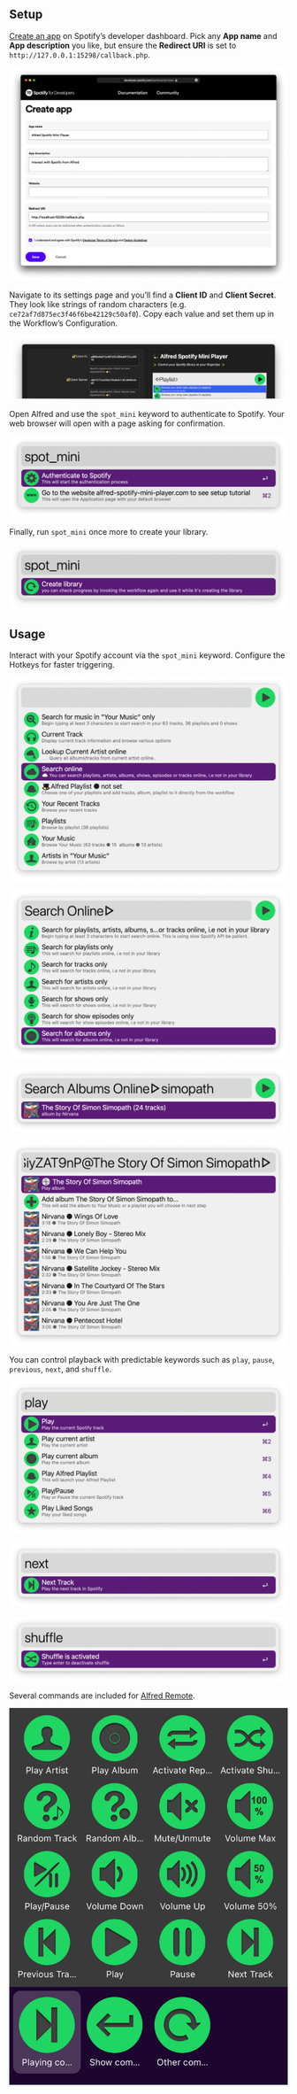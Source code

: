 ## Setup

[Create an app](https://developer.spotify.com/dashboard/create) on Spotify’s developer dashboard. Pick any **App name** and **App description** you like, but ensure the **Redirect URI** is set to `http://127.0.0.1:15298/callback.php`.

![Creating app on Spotify’s website](images/spotify-website-create-app.png)

Navigate to its settings page and you’ll find a **Client ID** and **Client Secret**. They look like strings of random characters (e.g. `ce72af7d875ec3f46f6be42129c50af0`). Copy each value and set them up in the Workflow’s Configuration.

![Showing workflow configuration](images/workflow-config.png)

Open Alfred and use the `spot_mini` keyword to authenticate to Spotify. Your web browser will open with a page asking for confirmation.

![spot_mini authenticate](images/authenticate.png)

Finally, run `spot_mini` once more to create your library.

![spot_mini creating library](images/create-library.png)

## Usage

Interact with your Spotify account via the `spot_mini` keyword. Configure the Hotkeys for faster triggering.

![Preparing to search online](images/online.png)

![Preparing to search albums online](images/online-albums.png)

![Searching for Simopath](images/online-albums-simopath.png)

![Listing songs for The Story of Simon Simopath](images/online-albums-simopath-play.png)

You can control playback with predictable keywords such as `play`, `pause`, `previous`, `next`, and `shuffle`.

![Play options](images/play.png)

![Skip to next track](images/next.png)

![Shuffle tracks](images/shuffle.png)

Several commands are included for [Alfred Remote](https://www.alfredapp.com/remote/).

![Alfred Remote Page 1](images/remote1.png)
